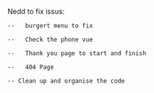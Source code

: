 Nedd to fix issus:

    --	 burgert menu to fix

    --	 Check the phone vue

    --	 Thank you page to start and finish

    --	 404 Page

    -- Clean up and organise the code
